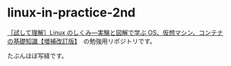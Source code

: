 # linux-in-practice-2nd

[［試して理解］Linux のしくみ―実験と図解で学ぶ OS、仮想マシン、コンテナの基礎知識【増補改訂版】](https://gihyo.jp/book/2022/978-4-297-13148-7)　の勉強用リポジトリです。

たぶんほぼ写経です。
